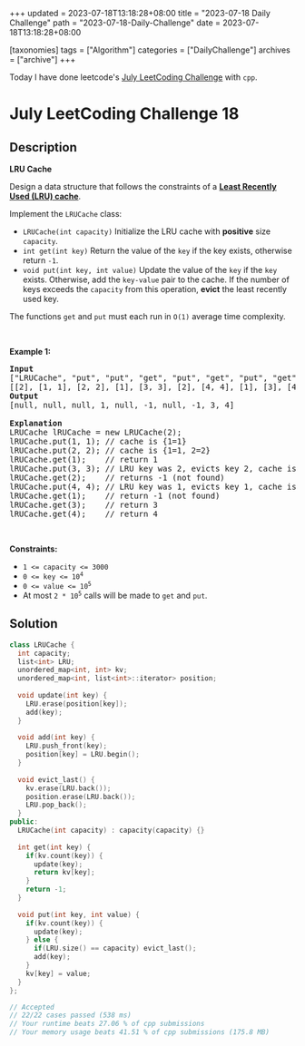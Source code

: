 +++
updated = 2023-07-18T13:18:28+08:00
title = "2023-07-18 Daily Challenge"
path = "2023-07-18-Daily-Challenge"
date = 2023-07-18T13:18:28+08:00

[taxonomies]
tags = ["Algorithm"]
categories = ["DailyChallenge"]
archives = ["archive"]
+++

Today I have done leetcode's [July LeetCoding Challenge](https://leetcode.com/problems/lru-cache/) with `cpp`.

<!-- more -->

# July LeetCoding Challenge 18

## Description

**LRU Cache**

<p>Design a data structure that follows the constraints of a <strong><a href="https://en.wikipedia.org/wiki/Cache_replacement_policies#LRU" target="_blank">Least Recently Used (LRU) cache</a></strong>.</p>

<p>Implement the <code>LRUCache</code> class:</p>

<ul>
	<li><code>LRUCache(int capacity)</code> Initialize the LRU cache with <strong>positive</strong> size <code>capacity</code>.</li>
	<li><code>int get(int key)</code> Return the value of the <code>key</code> if the key exists, otherwise return <code>-1</code>.</li>
	<li><code>void put(int key, int value)</code> Update the value of the <code>key</code> if the <code>key</code> exists. Otherwise, add the <code>key-value</code> pair to the cache. If the number of keys exceeds the <code>capacity</code> from this operation, <strong>evict</strong> the least recently used key.</li>
</ul>

<p>The functions <code>get</code> and <code>put</code> must each run in <code>O(1)</code> average time complexity.</p>

<p>&nbsp;</p>
<p><strong class="example">Example 1:</strong></p>

<pre>
<strong>Input</strong>
[&quot;LRUCache&quot;, &quot;put&quot;, &quot;put&quot;, &quot;get&quot;, &quot;put&quot;, &quot;get&quot;, &quot;put&quot;, &quot;get&quot;, &quot;get&quot;, &quot;get&quot;]
[[2], [1, 1], [2, 2], [1], [3, 3], [2], [4, 4], [1], [3], [4]]
<strong>Output</strong>
[null, null, null, 1, null, -1, null, -1, 3, 4]

<strong>Explanation</strong>
LRUCache lRUCache = new LRUCache(2);
lRUCache.put(1, 1); // cache is {1=1}
lRUCache.put(2, 2); // cache is {1=1, 2=2}
lRUCache.get(1);    // return 1
lRUCache.put(3, 3); // LRU key was 2, evicts key 2, cache is {1=1, 3=3}
lRUCache.get(2);    // returns -1 (not found)
lRUCache.put(4, 4); // LRU key was 1, evicts key 1, cache is {4=4, 3=3}
lRUCache.get(1);    // return -1 (not found)
lRUCache.get(3);    // return 3
lRUCache.get(4);    // return 4
</pre>

<p>&nbsp;</p>
<p><strong>Constraints:</strong></p>

<ul>
	<li><code>1 &lt;= capacity &lt;= 3000</code></li>
	<li><code>0 &lt;= key &lt;= 10<sup>4</sup></code></li>
	<li><code>0 &lt;= value &lt;= 10<sup>5</sup></code></li>
	<li>At most <code>2 * 10<sup>5</sup></code> calls will be made to <code>get</code> and <code>put</code>.</li>
</ul>


## Solution

``` cpp
class LRUCache {
  int capacity;
  list<int> LRU;
  unordered_map<int, int> kv;
  unordered_map<int, list<int>::iterator> position;
  
  void update(int key) {
    LRU.erase(position[key]);
    add(key);
  }
  
  void add(int key) {
    LRU.push_front(key);
    position[key] = LRU.begin();
  }
  
  void evict_last() {
    kv.erase(LRU.back());
    position.erase(LRU.back());
    LRU.pop_back(); 
  }
public:
  LRUCache(int capacity) : capacity(capacity) {}
  
  int get(int key) {
    if(kv.count(key)) {
      update(key);
      return kv[key];
    }
    return -1;
  }
  
  void put(int key, int value) {
    if(kv.count(key)) {
      update(key);
    } else {
      if(LRU.size() == capacity) evict_last();
      add(key);
    }
    kv[key] = value;
  }
};

// Accepted
// 22/22 cases passed (538 ms)
// Your runtime beats 27.06 % of cpp submissions
// Your memory usage beats 41.51 % of cpp submissions (175.8 MB)
```
